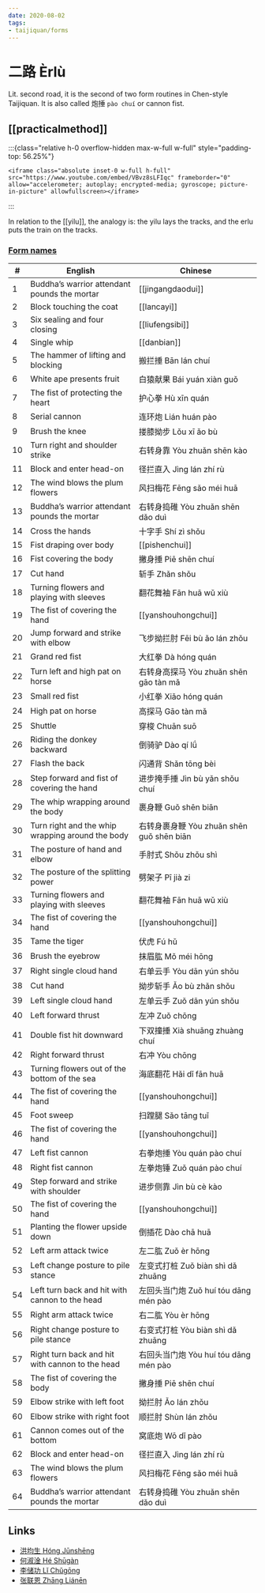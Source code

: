 ```yaml
---
date: 2020-08-02
tags:
- taijiquan/forms
---
```


# 二路 Èrlù

Lit. second road, it is the second of two form routines in Chen-style Taijiquan.  It is also called 炮捶 `pào chuí` or cannon fist.

## [[practicalmethod]]
:::{class="relative h-0 overflow-hidden max-w-full w-full" style="padding-top: 56.25%"}
```{=html}
<iframe class="absolute inset-0 w-full h-full" src="https://www.youtube.com/embed/VBvz8sLFIqc" frameborder="0" allow="accelerometer; autoplay; encrypted-media; gyroscope; picture-in-picture" allowfullscreen></iframe>
```
:::

In relation to the [[yilu]], the analogy is: the yilu lays the tracks, and the erlu puts the train on the tracks.

### [Form names](https://docs.google.com/spreadsheets/d/1HQCIIqI1Gy40Krl2X6md_P_GNMFBc4YDTelKBQG2K4E/edit?usp=sharing)

| #   | English                                          | Chinese                                   |
| --- | ------------------------------------------------ | ----------------------------------------- |
| 1   | Buddha’s warrior attendant pounds the mortar     | [[jingangdaodui]]                         |
| 2   | Block touching the coat                          | [[lancayi]]                               |
| 3   | Six sealing and four closing                     | [[liufengsibi]]                           |
| 4   | Single whip                                      | [[danbian]]                               |
| 5   | The hammer of lifting and blocking               | 搬拦捶 Bān lán chuí                       |
| 6   | White ape presents fruit                         | 白猿献果 Bái yuán xiàn guǒ                |
| 7   | The fist of protecting the heart                 | 护心拳 Hù xīn quán                        |
| 8   | Serial cannon                                    | 连环炮 Lián huán pào                      |
| 9   | Brush the knee                                   | 搂膝拗步 Lǒu xī ǎo bù                     |
| 10  | Turn right and shoulder strike                   | 右转身靠 Yòu zhuǎn shēn kào               |
| 11  | Block and enter head-on                          | 径拦直入 Jìng lán zhí rù                  |
| 12  | The wind blows the plum flowers                  | 风扫梅花 Fēng sǎo méi huā                 |
| 13  | Buddha’s warrior attendant pounds the mortar     | 右转身捣碓 Yòu zhuǎn shēn dǎo duì         |
| 14  | Cross the hands                                  | 十字手 Shí zì shǒu                        |
| 15  | Fist draping over body                           | [[pishenchui]]                            |
| 16  | Fist covering the body                           | 撇身捶 Piē shēn chuí                      |
| 17  | Cut hand                                         | 斩手 Zhǎn shǒu                            |
| 18  | Turning flowers and playing with sleeves         | 翻花舞袖 Fān huā wǔ xiù                   |
| 19  | The fist of covering the hand                    | [[yanshouhongchui]]                       |
| 20  | Jump forward and strike with elbow               | 飞步拗拦肘 Fēi bù ǎo lán zhǒu             |
| 21  | Grand red fist                                   | 大红拳 Dà hóng quán                       |
| 22  | Turn left and high pat on horse                  | 右转身高探马 Yòu zhuǎn shēn gāo tàn mǎ    |
| 23  | Small red fist                                   | 小红拳 Xiǎo hóng quán                     |
| 24  | High pat on horse                                | 高探马 Gāo tàn mǎ                         |
| 25  | Shuttle                                          | 穿梭 Chuān suō                            |
| 26  | Riding the donkey backward                       | 倒骑驴 Dào qí lǘ                          |
| 27  | Flash the back                                   | 闪通背 Shǎn tōng bèi                      |
| 28  | Step forward and fist of covering the hand       | 进步掩手捶 Jìn bù yǎn shǒu chuí           |
| 29  | The whip wrapping around the body                | 裹身鞭 Guǒ shēn biān                      |
| 30  | Turn right and the whip wrapping around the body | 右转身裹身鞭 Yòu zhuǎn shēn guǒ shēn biān |
| 31  | The posture of hand and elbow                    | 手肘式 Shǒu zhǒu shì                      |
| 32  | The posture of the splitting power               | 劈架子 Pī jià zi                          |
| 33  | Turning flowers and playing with sleeves         | 翻花舞袖 Fān huā wǔ xiù                   |
| 34  | The fist of covering the hand                    | [[yanshouhongchui]]                       |
| 35  | Tame the tiger                                   | 伏虎 Fú hǔ                                |
| 36  | Brush the eyebrow                                | 抹眉肱 Mǒ méi hōng                        |
| 37  | Right single cloud hand                          | 右单云手 Yòu dān yún shǒu                 |
| 38  | Cut hand                                         | 拗步斩手 Ǎo bù zhǎn shǒu                  |
| 39  | Left single cloud hand                           | 左单云手 Zuǒ dān yún shǒu                 |
| 40  | Left forward thrust                              | 左冲 Zuǒ chōng                            |
| 41  | Double fist hit downward                         | 下双撞捶 Xià shuāng zhuàng chuí           |
| 42  | Right forward thrust                             | 右冲 Yòu chōng                            |
| 43  | Turning flowers out of the bottom of the sea     | 海底翻花 Hǎi dǐ fān huā                   |
| 44  | The fist of covering the hand                    | [[yanshouhongchui]]                       |
| 45  | Foot sweep                                       | 扫蹚腿 Sǎo tāng tuǐ                       |
| 46  | The fist of covering the hand                    | [[yanshouhongchui]]                       |
| 47  | Left fist cannon                                 | 右拳炮捶 Yòu quán pào chuí                |
| 48  | Right fist cannon                                | 左拳炮锤 Zuǒ quán pào chuí                |
| 49  | Step forward and strike with shoulder            | 进步侧靠 Jìn bù cè kào                    |
| 50  | The fist of covering the hand                    | [[yanshouhongchui]]                       |
| 51  | Planting the flower upside down                  | 倒插花 Dào chā huā                        |
| 52  | Left arm attack twice                            | 左二肱 Zuǒ èr hōng                        |
| 53  | Left change posture to pile stance               | 左变式打桩 Zuǒ biàn shì dǎ zhuāng         |
| 54  | Left turn back and hit with cannon to the head   | 左回头当门炮 Zuǒ huí tóu dāng mén pào     |
| 55  | Right arm attack twice                           | 右二肱 Yòu èr hōng                        |
| 56  | Right change posture to pile stance              | 右变式打桩 Yòu biàn shì dǎ zhuāng         |
| 57  | Right turn back and hit with cannon to the head  | 右回头当门炮 Yòu huí tóu dāng mén pào     |
| 58  | The fist of covering the body                    | 撇身捶 Piē shēn chuí                      |
| 59  | Elbow strike with left foot                      | 拗拦肘 Ǎo lán zhǒu                        |
| 60  | Elbow strike with right foot                     | 顺拦肘 Shùn lán zhǒu                      |
| 61  | Cannon comes out of the bottom                   | 窝底炮 Wō dǐ pào                          |
| 62  | Block and enter head-on                          | 径拦直入 Jìng lán zhí rù                  |
| 63  | The wind blows the plum flowers                  | 风扫梅花 Fēng sǎo méi huā                 |
| 64  | Buddha’s warrior attendant pounds the mortar     | 右转身捣碓 Yòu zhuǎn shēn dǎo duì         |

## Links
* [洪均生 Hóng Jūnshēng](https://youtu.be/FkCncgaAxTA)
* [何淑淦 Hé Shūgàn](https://youtu.be/8y-xWcDLdhw)
* [李储功 Lǐ Chǔgōng](https://youtu.be/0galnbmF2UQ)
* [张联恩 Zhāng Liánēn](https://youtu.be/oAv58dCWmZA)
